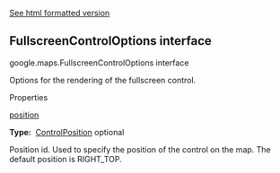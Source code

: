 [See html formatted version](https://huasofoundries.github.io/google-maps-documentation/FullscreenControlOptions.html)


FullscreenControlOptions interface
----------------------------------

google.maps.FullscreenControlOptions interface

Options for the rendering of the fullscreen control.

Properties

[position](#FullscreenControlOptions.position)

**Type:**  [ControlPosition](ControlPosition.md) optional

Position id. Used to specify the position of the control on the map. The default position is RIGHT\_TOP.